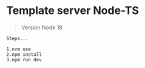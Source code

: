 <h1>Template server Node-TS</h1>

> Version Node 18


```
Steps...

1.nvm use
2.npm install
3.npm run dev

```

